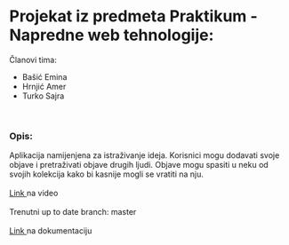 
<h1> Projekat iz predmeta Praktikum - Napredne web tehnologije: </h1>

Članovi tima:

<ul>
  <li>Bašić Emina</li>
  <li>Hrnjić Amer</li>
  <li>Turko Sajra</li>
</ul>

</br>
<h3> Opis: </h3>
<p>
Aplikacija namijenjena za istraživanje ideja. Korisnici mogu dodavati svoje objave i pretraživati objave drugih ljudi. Objave mogu spasiti u neku od svojih kolekcija kako bi kasnije mogli se vratiti na nju.
</br>
</br>
<a href="https://drive.google.com/drive/folders/1t7OWhooPADj_RKHJZPIJSlFm8AI9LR4_?usp=sharing">Link </a> na video
</br>
</br>
Trenutni up to date branch: master
</br>
</br>
<a href="https://docs.google.com/document/d/1lwvvBkkutWqN8UbXYYDgHrtIDROCmtSUYtAuGcJhM5k/edit?usp=sharing"> Link </a>na dokumentaciju
</p>

